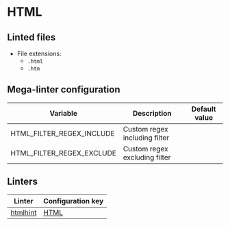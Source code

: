 <!-- markdownlint-disable MD003 MD020 MD033 MD041 -->
<!-- Generated by .automation/build.py, please do not update manually -->
# HTML

## Linted files

- File extensions:
  - `.html`
  - `.htm`

## Mega-linter configuration

| Variable | Description | Default value |
| ----------------- | -------------- | -------------- |
| HTML_FILTER_REGEX_INCLUDE | Custom regex including filter |  |
| HTML_FILTER_REGEX_EXCLUDE | Custom regex excluding filter |  |

## Linters

| Linter | Configuration key |
| ------ | ----------------- |
| [htmlhint](https://github.com/nvuillam/mega-linter/tree/master/docs/descriptors/html_htmlhint.md#readme) | [HTML](https://github.com/nvuillam/mega-linter/tree/master/docs/descriptors/html_htmlhint.md#readme) |
